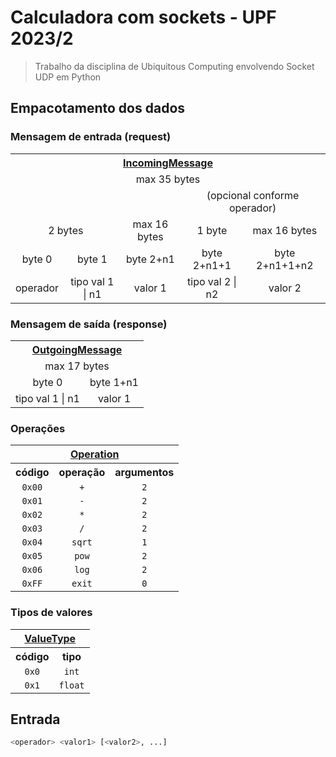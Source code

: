 # Calculadora com sockets - UPF 2023/2

> Trabalho da disciplina de Ubiquitous Computing envolvendo Socket UDP em Python

## Empacotamento dos dados

### Mensagem de entrada (request)

<table>
  <tr>
    <th colspan="5" align="center"><a href="./encoder.py#L121">IncomingMessage</a></th>
  </tr>
  <tr>
    <td colspan="5" align="center">max 35 bytes</td>
  </tr>
  <tr>
    <td colspan="3"></td>
    <td colspan="2" align="center">(opcional conforme operador)</td>
  </tr>
  <tr>
    <td colspan="2" align="center">2 bytes</td>
    <td align="center">max 16 bytes</td>
    <td align="center">1 byte</td>
    <td align="center">max 16 bytes</td>
  </tr>
  <tr>
    <td align="center">byte 0</td>
    <td align="center">byte 1</td>
    <td align="center">byte 2+n1</td>
    <td align="center">byte 2+n1+1</td>
    <td align="center">byte 2+n1+1+n2</td>
  </tr>
  <tr>
    <td align="center">operador</td>
    <td align="center">tipo val 1 | n1</td>
    <td align="center">valor 1</td>
    <td align="center">tipo val 2 | n2</td>
    <td align="center">valor 2</td>
  </tr>
</table>

### Mensagem de saída (response)

<table>
  <tr>
    <th colspan="2" align="center"><a href="./encoder.py#L158">OutgoingMessage</a></th>
  </tr>
  <tr>
    <td colspan="2" align="center">max 17 bytes</td>
  </tr>
  <tr>
    <td align="center">byte 0</td>
    <td align="center">byte 1+n1</td>
  </tr>
  <tr>
    <td align="center">tipo val 1 | n1</td>
    <td align="center">valor 1</td>
  </tr>
</table>

### Operações

<table>
  <tr>
    <th colspan="3" align="center"><a href="./encoder.py#L33">Operation</a></th>
  </tr>
  <tr>
    <th align="center">código</th>
    <th align="center">operação</th>
    <th align="center">argumentos</th>
  </tr>
  <tr>
    <td align="center"><code>0x00</code></td>
    <td align="center"><code>+</code></td>
    <td align="center"><code>2</code></td>
  </tr>
  <tr>
    <td align="center"><code>0x01</code></td>
    <td align="center"><code>-</code></td>
    <td align="center"><code>2</code></td>
  </tr>
  <tr>
    <td align="center"><code>0x02</code></td>
    <td align="center"><code>*</code></td>
    <td align="center"><code>2</code></td>
  </tr>
  <tr>
    <td align="center"><code>0x03</code></td>
    <td align="center"><code>/</code></td>
    <td align="center"><code>2</code></td>
  </tr>
  <tr>
    <td align="center"><code>0x04</code></td>
    <td align="center"><code>sqrt</code></td>
    <td align="center"><code>1</code></td>
  </tr>
  <tr>
    <td align="center"><code>0x05</code></td>
    <td align="center"><code>pow</code></td>
    <td align="center"><code>2</code></td>
  </tr>
  <tr>
    <td align="center"><code>0x06</code></td>
    <td align="center"><code>log</code></td>
    <td align="center"><code>2</code></td>
  </tr>
  <tr>
    <td align="center"><code>0xFF</code></td>
    <td align="center"><code>exit</code></td>
    <td align="center"><code>0</code></td>
  </tr>
</table>

### Tipos de valores

<table>
  <tr>
    <th colspan="2" align="center"><a href="./encoder.py#L58">ValueType</a></th>
  </tr>
  <tr>
    <th align="center">código</th>
    <th align="center">tipo</th>
  </tr>
  <tr>
    <td align="center"><code>0x0</code></td>
    <td align="center"><code>int</code></td>
  </tr>
  <tr>
    <td align="center"><code>0x1</code></td>
    <td align="center"><code>float</code></td>
  </tr>
</table>

## Entrada

```bash
<operador> <valor1> [<valor2>, ...]
```
